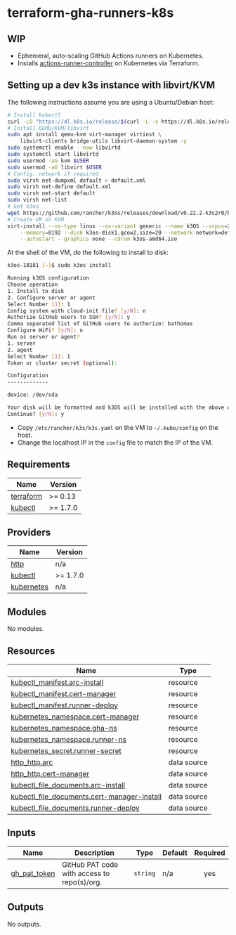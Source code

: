 # terraform-gha-runners-k8s

## WIP

- Ephemeral, auto-scaling GitHub Actions runners on Kubernetes.
- Installs [actions-runner-controller](https://github.com/actions/actions-runner-controller)
on Kubernetes via Terraform.

## Setting up a dev k3s instance with libvirt/KVM

The following instructions assume you are using a Ubuntu/Debian host:

```bash
# Install kubectl
curl -LO "https://dl.k8s.io/release/$(curl -L -s https://dl.k8s.io/release/stable.txt)/bin/linux/amd64/kubectl"
# Install QEMU/KVM/libvirt
sudo apt install qemu-kvm virt-manager virtinst \
    libvirt-clients bridge-utils libvirt-daemon-system -y
sudo systemctl enable --now libvirtd
sudo systemctl start libvirtd
sudo usermod -aG kvm $USER
sudo usermod -aG libvirt $USER
# Config. network if required
sudo virsh net-dumpxml default > default.xml
sudo virsh net-define default.xml
sudo virsh net-start default
sudo virsh net-list
# Get k3os
wget https://github.com/rancher/k3os/releases/download/v0.22.2-k3s2r0/k3os-amd64.iso
# Create VM on KVM
virt-install --os-type linux --os-variant generic --name k3OS --vcpus=2 \
    --memory=8192 --disk k3os-disk1.qcow2,size=20 --network network=default \
    --autostart --graphics none --cdrom k3os-amd64.iso
```

At the shell of the VM, do the following to install to disk:

```bash
k3os-18181 [~]$ sudo k3os install

Running k3OS configuration
Choose operation
1. Install to disk
2. Configure server or agent
Select Number [1]: 1
Config system with cloud-init file? [y/N]: n
Authorize GitHub users to SSH? [y/N]: y
Comma separated list of GitHub users to authorize: bathomas
Configure WiFi? [y/N]: n
Run as server or agent?
1. server
2. agent
Select Number [1]: 1
Token or cluster secret (optional):

Configuration
-------------

device: /dev/sda

Your disk will be formatted and k3OS will be installed with the above configuration.
Continue? [y/N]: y
```

- Copy `/etc/rancher/k3s/k3s.yaml` on the VM to `~/.kube/config` on the host.
- Change the localhost IP in the `config` file to match the IP of the VM.

<!-- BEGIN_TF_DOCS -->
## Requirements

| Name | Version |
|------|---------|
| <a name="requirement_terraform"></a> [terraform](#requirement\_terraform) | >= 0.13 |
| <a name="requirement_kubectl"></a> [kubectl](#requirement\_kubectl) | >= 1.7.0 |

## Providers

| Name | Version |
|------|---------|
| <a name="provider_http"></a> [http](#provider\_http) | n/a |
| <a name="provider_kubectl"></a> [kubectl](#provider\_kubectl) | >= 1.7.0 |
| <a name="provider_kubernetes"></a> [kubernetes](#provider\_kubernetes) | n/a |

## Modules

No modules.

## Resources

| Name | Type |
|------|------|
| [kubectl_manifest.arc-install](https://registry.terraform.io/providers/gavinbunney/kubectl/latest/docs/resources/manifest) | resource |
| [kubectl_manifest.cert-manager](https://registry.terraform.io/providers/gavinbunney/kubectl/latest/docs/resources/manifest) | resource |
| [kubectl_manifest.runner-deploy](https://registry.terraform.io/providers/gavinbunney/kubectl/latest/docs/resources/manifest) | resource |
| [kubernetes_namespace.cert-manager](https://registry.terraform.io/providers/hashicorp/kubernetes/latest/docs/resources/namespace) | resource |
| [kubernetes_namespace.gha-ns](https://registry.terraform.io/providers/hashicorp/kubernetes/latest/docs/resources/namespace) | resource |
| [kubernetes_namespace.runner-ns](https://registry.terraform.io/providers/hashicorp/kubernetes/latest/docs/resources/namespace) | resource |
| [kubernetes_secret.runner-secret](https://registry.terraform.io/providers/hashicorp/kubernetes/latest/docs/resources/secret) | resource |
| [http_http.arc](https://registry.terraform.io/providers/hashicorp/http/latest/docs/data-sources/http) | data source |
| [http_http.cert-manager](https://registry.terraform.io/providers/hashicorp/http/latest/docs/data-sources/http) | data source |
| [kubectl_file_documents.arc-install](https://registry.terraform.io/providers/gavinbunney/kubectl/latest/docs/data-sources/file_documents) | data source |
| [kubectl_file_documents.cert-manager-install](https://registry.terraform.io/providers/gavinbunney/kubectl/latest/docs/data-sources/file_documents) | data source |
| [kubectl_file_documents.runner-deploy](https://registry.terraform.io/providers/gavinbunney/kubectl/latest/docs/data-sources/file_documents) | data source |

## Inputs

| Name | Description | Type | Default | Required |
|------|-------------|------|---------|:--------:|
| <a name="input_gh_pat_token"></a> [gh\_pat\_token](#input\_gh\_pat\_token) | GitHub PAT code with access to repo(s)/org. | `string` | n/a | yes |

## Outputs

No outputs.
<!-- END_TF_DOCS -->
